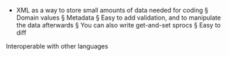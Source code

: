 - XML as a way to store small amounts of data needed for coding
   § Domain values
   § Metadata
   § Easy to add validation, and to manipulate the data afterwards
   § You can also write get-and-set sprocs
   § Easy to diff

Interoperable with other languages